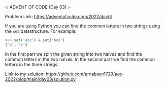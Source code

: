 -: ADVENT OF CODE (Day 03) :-

Problem Link: https://adventofcode.com/2022/day/3

If you are using Python you can find the common letters in two strings using the `set` datastructure. For example:

```python
>>> set('abc') & set('bcd')
{'b', 'c'}
```

In the first part we split the given string into two halves and find the common letters in the two halves. In the second part we find the common letters in the three strings.

Link to my solution: https://github.com/arnabsen1729/aoc-2022/blob/main/day03/solution.py